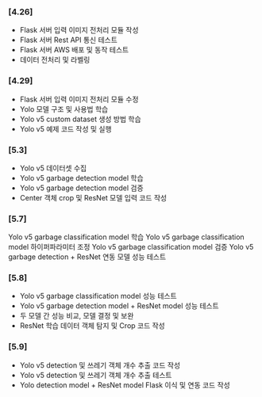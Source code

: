 ### [4.26]

- Flask 서버 입력 이미지 전처리 모듈 작성
- Flask 서버 Rest API 통신 테스트
- Flask 서버 AWS 배포 및 동작 테스트
- 데이터 전처리 및 라벨링

### [4.29]

- Flask 서버 입력 이미지 전처리 모듈 수정
- Yolo 모델 구조 및 사용법 학습
- Yolo v5 custom dataset 생성 방법 학습
- Yolo v5 예제 코드 작성 및 실행

### [5.3]

- Yolo v5 데이터셋 수집
- Yolo v5 garbage detection model 학습
- Yolo v5 garbage detection model 검증
- Center 객체 crop 및 ResNet 모델 입력 코드 작성

### [5.7]

Yolo v5 garbage classification model 학습
Yolo v5 garbage classification model 하이퍼파라미터 조정
Yolo v5 garbage classification model 검증
Yolo v5 garbage detection + ResNet 연동 모델 성능 테스트

### [5.8]

- Yolo v5 garbage classification model 성능 테스트
- Yolo v5 garbage detection model + ResNet model 성능 테스트
- 두 모델 간 성능 비교, 모델 결정 및 보완
- ResNet 학습 데이터 객체 탐지 및 Crop 코드 작성

### [5.9]

- Yolo v5 detection 및 쓰레기 객체 개수 추출 코드 작성
- Yolo v5 detection 및 쓰레기 객체 개수 추출 테스트
- Yolo detection model + ResNet model Flask 이식 및 연동 코드 작성
